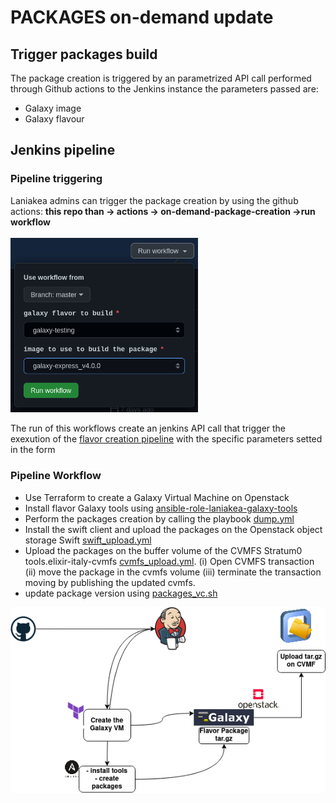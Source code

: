 # PACKAGES on-demand update 

## Trigger packages build

The package creation is triggered by an parametrized API call performed through Github actions to the Jenkins instance the parameters passed are:
- Galaxy image
- Galaxy flavour

## Jenkins pipeline 

### Pipeline triggering 

Laniakea admins can trigger the package creation by using the github actions:
**this repo than -> actions -> on-demand-package-creation ->run workflow**  
<br>
<img src="imageTriggering.png" alt="drawing" width="300" />

The run of this workflows create an jenkins API call that trigger the exexution of the [flavor creation pipeline](JenkinsFile) with the specific parameters setted in the form 

### Pipeline Workflow

- Use Terraform to create a Galaxy Virtual Machine on Openstack 
- Install flavor Galaxy tools using [ansible-role-laniakea-galaxy-tools](https://github.com/Laniakea-elixir-it/ansible-role-laniakea-galaxy-tools)  
- Perform the packages creation by calling the playbook [dump.yml](dump.yml)
- Install the swift client and upload the packages on the Openstack object storage Swift [swift_upload.yml](swift_upload.yml)
- Upload the packages on the buffer volume of the CVMFS Stratum0 tools.elixir-italy-cvmfs [cvmfs_upload.yml](cvmfs_upload.yml). (i) Open CVMFS transaction (ii) move the package in the cvmfs volume (iii) terminate the transaction moving by publishing the updated cvmfs.
- update package version using [packages_vc.sh](packages_vc.sh) 

![plot](package_update.png)

